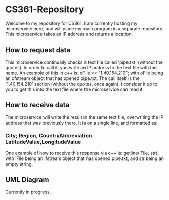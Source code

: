 # CS361-Repository
Welcome to my repository for CS361. I am currently hosting my microservice here, and will place my main program in a separate repository.
This microservice takes an IP address and returns a location.
## How to request data
This microservice continually checks a text file called 'pipe.txt' (without the quotes). In order to call it, you write an IP address to the text file with this name. An example of this in c++ is:
oFile << "1.40.154.210"; 
with oFile being an ofstream object that has opened pipe.txt.
The call itself is the '1.40.154.210' section (without the quotes, once again). I consider it up to you to get this into the text file where the microservice can read it.
## How to receive data
The microservice will write the result in the same text file, overwriting the IP address that was previously there. It is on a single line, and formatted as:
### City; Region, CountryAbbreviation. LatitudeValue,LongitudeValue
One example of how to receive this response via c++ is:
getline(iFile, str);
with iFile being an ifstream object that has opened pipe.txt, and str being an empty string.
## UML Diagram
Currently in progress.

